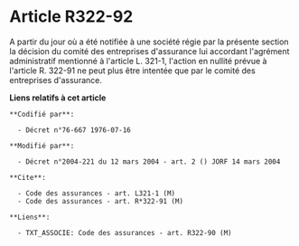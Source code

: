 # Article R322-92

A partir du jour où a été notifiée à une société régie par la présente section la décision du comité des entreprises
d'assurance lui accordant l'agrément administratif mentionné à l'article L. 321-1, l'action en nullité prévue à l'article R.
322-91 ne peut plus être intentée que par le comité des entreprises d'assurance.

**Liens relatifs à cet article**

	**Codifié par**:

	  - Décret n°76-667 1976-07-16

	**Modifié par**:

	  - Décret n°2004-221 du 12 mars 2004 - art. 2 () JORF 14 mars 2004

	**Cite**:

	  - Code des assurances - art. L321-1 (M)
	  - Code des assurances - art. R*322-91 (M)

	**Liens**:

	  - TXT_ASSOCIE: Code des assurances - art. R322-90 (M)
